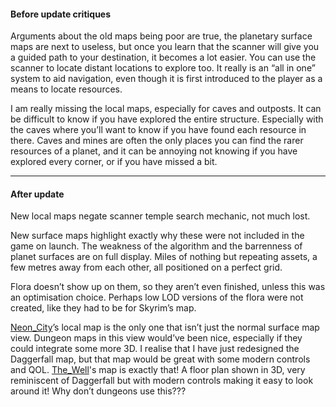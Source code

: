 #### Before update critiques
Arguments about the old maps being poor are true, the planetary surface maps are next to useless, but once you learn that the scanner will give you a guided path to your destination, it becomes a lot easier. You can use the scanner to locate distant locations to explore too. It really is an “all in one” system to aid navigation, even though it is first introduced to the player as a means to locate resources.

I am really missing the local maps, especially for caves and outposts. It can be difficult to know if you have explored the entire structure. Especially with the caves where you’ll want to know if you have found each resource in there. Caves and mines are often the only places you can find the rarer resources of a planet, and it can be annoying not knowing if you have explored every corner, or if you have missed a bit.


---
#### After update 

New local maps negate scanner temple search mechanic, not much lost.

New surface maps highlight exactly why these were not included in the game on launch. The weakness of the algorithm and the barrenness of planet surfaces are on full display. Miles of nothing but repeating assets, a few metres away from each other, all positioned on a perfect grid.

Flora doesn’t show up on them, so they aren’t even finished, unless this was an optimisation choice. Perhaps low LOD versions of the flora were not created, like they had to be for Skyrim’s map.

[Neon_City](Neon_City.md)’s local map is the only one that isn’t just the normal surface map view. Dungeon maps in this view would’ve been nice, especially if they could integrate some more 3D. I realise that I have just redesigned the Daggerfall map, but that map would be great with some modern controls and QOL.
	[The_Well](The_Well.md)'s map is exactly that! A floor plan shown in 3D, very reminiscent of Daggerfall but with modern controls making it easy to look around it! Why don’t dungeons use this??? 

